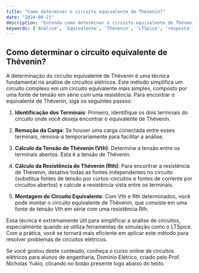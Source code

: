 ```yaml
---
title: "Como determinar o circuito equivalente de Thévenin?"
date: "2024-08-21"
description: "Entenda como determinar o circuito equivalente de Thévenin em uma análise básica de circuitos elétricos."
keywords: ['Análise', 'Equivalente', 'Thévenin', 'LTSpice', 'resposta', 'Potência', 'Resolvido']
---
```


## Como determinar o circuito equivalente de Thévenin?

A determinação do circuito equivalente de Thévenin é uma técnica fundamental na análise de circuitos elétricos. Este método simplifica um circuito complexo em um circuito equivalente mais simples, composto por uma fonte de tensão em série com uma resistência. Para encontrar o equivalente de Thévenin, siga os seguintes passos:

1. **Identificação dos Terminais**: Primeiro, identifique os dois terminais do circuito onde você deseja encontrar o equivalente de Thévenin.

2. **Remoção da Carga**: Se houver uma carga conectada entre esses terminais, remova-a temporariamente para facilitar a análise.

3. **Cálculo da Tensão de Thévenin (Vth)**: Determine a tensão entre os terminais abertos. Esta é a tensão de Thévenin.

4. **Cálculo da Resistência de Thévenin (Rth)**: Para encontrar a resistência de Thévenin, desative todas as fontes independentes no circuito (substitua fontes de tensão por curtos-circuitos e fontes de corrente por circuitos abertos) e calcule a resistência vista entre os terminais.

5. **Montagem do Circuito Equivalente**: Com Vth e Rth determinados, você pode montar o circuito equivalente de Thévenin, que consiste em uma fonte de tensão Vth em série com uma resistência Rth.

Essa técnica é extremamente útil para simplificar a análise de circuitos, especialmente quando se utiliza ferramentas de simulação como o LTSpice. Com a prática, você se tornará mais eficiente em aplicar este método para resolver problemas de circuitos elétricos.

Se você gostou deste conteúdo, conheça o curso online de circuitos elétricos para alunos de engenharia, Domínio Elétrico, criado pelo Prof. Nicholas Yukio, clicando no botão presente logo abaixo do texto.